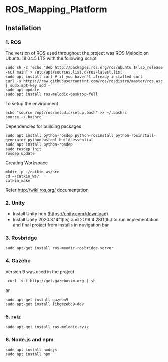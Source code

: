 # ROS_Mapping_Platform

## Installation

### 1. ROS
The version of ROS used throughout the project was ROS Melodic on Ubuntu 18.04.5 LTS with the following script
```shell
sudo sh -c 'echo "deb http://packages.ros.org/ros/ubuntu $(lsb_release -sc) main" > /etc/apt/sources.list.d/ros-latest.list
sudo apt install curl # if you haven't already installed curl
curl -s https://raw.githubusercontent.com/ros/rosdistro/master/ros.asc | sudo apt-key add -
sudo apt update
sudo apt install ros-melodic-desktop-full
```
To setup the environment
```shell
echo "source /opt/ros/melodic/setup.bash" >> ~/.bashrc
source ~/.bashrc
```
Dependencies for building packages
```shell
sudo apt install python-rosdep python-rosinstall python-rosinstall-generator python-wstool build-essential
sudo apt install python-rosdep
sudo rosdep init
rosdep update
```
Creating Workspace
```shell
mkdir -p ~/catkin_ws/src
cd ~/catkin_ws/
catkin_make
```
Refer http://wiki.ros.org/ documentation  

### 2. Unity
- Install Unity hub (https://unity.com/download)
- Install Unity 2020.3.14f1(lts) and 2019.4.28f1(lts) to run implementation and final project from installs in navigation bar

### 3. Rosbridge
```shell
sudo apt-get install ros-meodic-rosbridge-server
```

### 4. Gazebo
Version 9 was used in the project
```shell
 curl -ssL http://get.gazebosim.org | sh
```
or
```shell
sudo apt-get install gazebo9
sudo apt-get install libgazebo9-dev
```

### 5. rviz
```shell
sudo apt-get install ros-melodic-rviz
```
### 6. Node.js and npm
```shell
sudo apt install nodejs
sudo apt install npm
```
